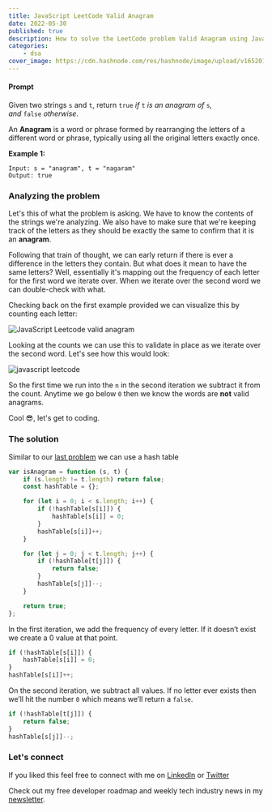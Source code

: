 ```yaml
---
title: JavaScript LeetCode Valid Anagram
date: 2022-05-30
published: true
description: How to solve the LeetCode problem Valid Anagram using JavaScript. Solved with a hash table.
categories:
    - dsa
cover_image: https://cdn.hashnode.com/res/hashnode/image/upload/v1652017295987/HA_2pgTM5.png
---
```


#### Prompt

Given two strings `s` and `t`, return `true` *if* `t` *is an anagram of* `s`*, and* `false` *otherwise*.

An **Anagram** is a word or phrase formed by rearranging the letters of a different word or phrase, typically using all the original letters exactly once.

**Example 1:**

```text
Input: s = "anagram", t = "nagaram"
Output: true
```

### Analyzing the problem

Let's this of what the problem is asking. We have to know the contents of the strings we're analyzing. We also have to make sure that we're keeping track of the letters as they should be exactly the same to confirm that it is an **anagram**.

Following that train of thought, we can early return if there is ever a difference in the letters they contain. But what does it mean to have the same letters? Well, essentially it's mapping out the frequency of each letter for the first word we iterate over. When we iterate over the second word we can double-check with what.

Checking back on the first example provided we can visualize this by counting each letter:

![JavaScript Leetcode valid anagram](https://cdn.hashnode.com/res/hashnode/image/upload/v1653911095217/WQs1bzQ1i.png)

Looking at the counts we can use this to validate in place as we iterate over the second word. Let's see how this would look:

![javascript leetcode](https://cdn.hashnode.com/res/hashnode/image/upload/v1653911387569/kfP3d-hSb.png)

So the first time we run into the `n` in the second iteration we subtract it from the count. Anytime we go below `0` then we know the words are **not** valid anagrams.

Cool 😎, let's get to coding.

### The solution

Similar to our [last problem](https://relatablecode.com/javascript-leetcode-best-time-to-buy-and-sell-stock) we can use a hash table

```js
var isAnagram = function (s, t) {
	if (s.length != t.length) return false;
	const hashTable = {};

	for (let i = 0; i < s.length; i++) {
		if (!hashTable[s[i]]) {
			hashTable[s[i]] = 0;
		}
		hashTable[s[i]]++;
	}

	for (let j = 0; j < t.length; j++) {
		if (!hashTable[t[j]]) {
			return false;
		}
		hashTable[s[j]]--;
	}

	return true;
};
```

In the first iteration, we add the frequency of every letter. If it doesn’t exist we create a 0 value at that point.

```js
if (!hashTable[s[i]]) {
	hashTable[s[i]] = 0;
}
hashTable[s[i]]++;
```

On the second iteration, we subtract all values. If no letter ever exists then we’ll hit the number `0` which means we’ll return a `false`.

```js
if (!hashTable[t[j]]) {
	return false;
}
hashTable[s[j]]--;
```

### Let's connect

If you liked this feel free to connect with me on [LinkedIn](https://www.linkedin.com/in/relatablecode) or [Twitter](https://twitter.com/relatablecoder)

Check out my free developer roadmap and weekly tech industry news in my [newsletter](https://relatablecode.substack.com/).

